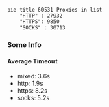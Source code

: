 
```mermaid
pie title 60531 Proxies in list
    "HTTP" : 27932
    "HTTPS": 9850
    "SOCKS" : 30713
```

### Some Info
#### Average Timeout

- mixed: 3.6s
- http: 1.9s
- https: 8.2s
- socks: 5.2s
